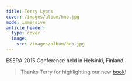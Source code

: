 ```yaml
---
title: Terry Lyons 
cover: /images/album/hno.jpg
mode: immersive
article_header:
  type: cover
  image:
    src: /images/album/hno.jpg 
---
```

ESERA 2015 Conference held in Helsinki, Finland. 

> Thanks Terry for highlighting our new [book](/yfg)!